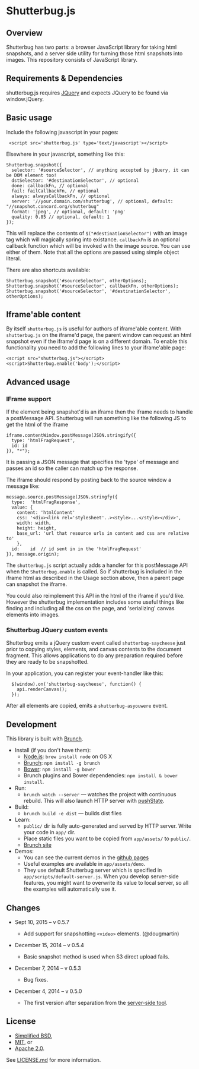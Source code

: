 # Shutterbug.js

## Overview ##

Shutterbug has two parts: a browser JavaScript library for taking html snapshots, and a server side utility for turning those html snapshots into images. This repository consists of JavaScript library.

## Requirements & Dependencies

shutterbug.js requires [JQuery](http://jquery.com/) and expects JQuery to be found via window.jQuery.

## Basic usage

Include the following javascript in your pages:

     <script src='shutterbug.js' type='text/javascript'></script>

Elsewhere in your javascript, something like this:

    Shutterbug.snapshot({
      selector: '#sourceSelector', // anything accepted by jQuery, it can be DOM element too!
      dstSelector: '#destinationSelector', // optional
      done: callbackFn, // optional
      fail: failCallbackFn, // optional
      always: alwaysCallbackFn, // optional
      server: '//your.domain.com/shutterbug', // optional, default: "//snapshot.concord.org/shutterbug"
      format: 'jpeg', // optional, default: 'png'
      quality: 0.85 // optional, default: 1
    });

This will replace the contents of `$("#destinationSelector")` with an image tag which will magically spring into existance. `callbackFn` is an optional callback function which will be invoked with the image source. You can use either of them. Note that all the options are passed using simple object literal.

There are also shortcuts available:

    Shutterbug.snapshot('#sourceSelector', otherOptions);
    Shutterbug.snapshot('#sourceSelector', callbackFn, otherOptions);
    Shutterbug.snapshot('#sourceSelector', '#destinationSelector', otherOptions);

## Iframe'able content

By itself `shutterbug.js` is useful for authors of iframe'able content. With `shutterbug.js` on the iframe'd page, the parent window can request an html snapshot even if the iframe'd page is on a different domain. To enable this functionality you need to add the following lines to your iframe'able page:

    <script src="shutterbug.js"></script>
    <script>Shutterbug.enable('body');</script>

## Advanced usage

### IFrame support

If the element being snapshot'd is an iframe then the iframe needs to handle a postMessage API.
Shutterbug will run something like the following JS to get the html of the iframe

    iframe.contentWindow.postMessage(JSON.stringify({
      type: 'htmlFragRequest',
      id: id
    }), "*");

It is passing a JSON message that specifies the 'type' of message and passes an id so the caller can match up the response.

The iframe should respond by posting back to the source window a message like:

    message.source.postMessage(JSON.stringfy({
      type:  'htmlFragResponse',
      value: {
        content: 'htmlContent'
        css: '<div><link rel='stylesheet'..><style>...</style></div>',
        width: width,
        height: height,
        base_url: 'url that resource urls in content and css are relative to'
        },
      id:    id  // id sent in in the 'htmlFragRequest'
    }), message.origin);

The `shutterbug.js` script actually adds a handler for this postMessage API when the `Shutterbug.enable` is called.
So if shutterbug is included in the iframe html as described in the Usage section above, then a parent page can snapshot the iframe.

You could also reimplement this API in the html of the iframe if you'd like. However the shutterbug implementation includes some useful things like finding and including all the css on the page, and 'serializing' canvas elements into images.

### Shutterbug JQuery custom events ###

Shutterbug emits a jQuery custom event called `shutterbug-saycheese` just prior to copying styles, elements, and canvas contents to the document fragment. This allows applications to do any preparation required before they are ready to be snapshotted.

In your application, you can register your event-handler like this:

      $(window).on('shutterbug-saycheese', function() {
        api.renderCanvas();
      });

After all elements are copied, emits a `shutterbug-asyouwere` event.

## Development

This library is built with [Brunch](http://brunch.io).

* Install (if you don't have them):
    * [Node.js](http://nodejs.org): `brew install node` on OS X
    * [Brunch](http://brunch.io): `npm install -g brunch`
    * [Bower](http://bower.io): `npm install -g bower`
    * Brunch plugins and Bower dependencies: `npm install & bower install`.
* Run:
    * `brunch watch --server` — watches the project with continuous rebuild. This will also launch HTTP server with [pushState](https://developer.mozilla.org/en-US/docs/Web/Guide/API/DOM/Manipulating_the_browser_history).
* Build:
    * `brunch build -e dist` — builds dist files
* Learn:
    * `public/` dir is fully auto-generated and served by HTTP server.  Write your code in `app/` dir.
    * Place static files you want to be copied from `app/assets/` to `public/`.
    * [Brunch site](http://brunch.io)
* Demos:
    * You can see the current demos in the [github pages](http://concord-consortium.github.io/shutterbug.js/demo/)
    * Useful examples are available in `app/assets/demo`.
    * They use default Shutterbug server which is specified in `app/scripts/default-server.js`. When you develop server-side features, you might want to overwrite its value to local server, so all the examples will automatically use it.

## Changes ##

*  Sept 10, 2015 – v 0.5.7
    * Add support for snapshotting `<video>` elements. (@dougmartin)

*  December 15, 2014 – v 0.5.4
    *  Basic snapshot method is used when S3 direct upload fails.

*  December 7, 2014 – v 0.5.3
    *  Bug fixes.

*  December 4, 2014 – v 0.5.0
    *  The first version after separation from the [server-side tool](https://github.com/concord-consortium/shutterbug).

## License ##

* [Simplified BSD](http://www.opensource.org/licenses/BSD-2-Clause),
* [MIT](http://www.opensource.org/licenses/MIT), or
* [Apache 2.0](http://www.opensource.org/licenses/Apache-2.0).

See [LICENSE.md](LICENSE.md) for more information.
